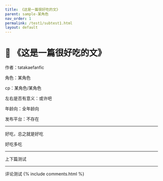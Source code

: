 ```yaml
---
title: 《这是一篇很好吃的文》
parent: sample-某角色
nav_order: 1
permalink: /test1/subtest1.html
layout: default
---
```


# 📄 《这是一篇很好吃的文》

作者：tatakaefanfic

角色：某角色

cp：某角色/某角色

左右是否有意义：或许吧

年龄向：全年龄向

发布平台：不存在

---

好吃，总之就是好吃

好吃多吃

---

上下篇测试
<div id="prev-next-box" data-series="test1"></div>
<script src="/assets/js/prev-next.js"></script>




---

评论测试
{% include comments.html %}
